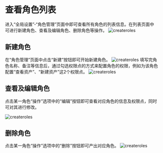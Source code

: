 # 查看角色列表
进入“全局设置”-“角色管理”页面中即可查看所有角色的列表信息。在列表页面中可进行新建角色、查看及编辑角色、删除角色等操作。
![createroles](https://docimages.blob.core.chinacloudapi.cn/images/Console/roles/rolelist1.png)
## 新建角色
在“角色管理”页面中点击“新建”按钮即可开始新建角色。
![createroles](https://docimages.blob.core.chinacloudapi.cn/images/Console/roles/V3role1.png)
填写完角色名称、备注等信息后，通过勾选权限点的方式来配置角色的权限，例如为该角色配置“查看资产”、“新建资产”这2个权限点。
![createroles](https://docimages.blob.core.chinacloudapi.cn/images/Console/roles/V3role2.png)

## 查看及编辑角色
点击某一角色“操作”选项中的“编辑”按钮即可查看对应角色的信息及权限点，同时可对其进行修改。

![createroles](https://docimages.blob.core.chinacloudapi.cn/images/Console/roles/V3role4.png)

## 删除角色
点击某一角色“操作”选项中的“删除”按钮即可产出对应角色。
![createroles](https://docimages.blob.core.chinacloudapi.cn/images/Console/roles/V3deleterole.png)